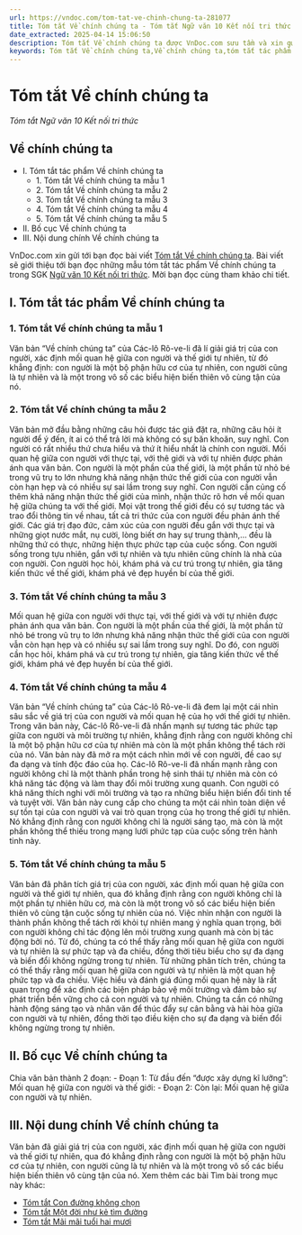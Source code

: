 ```yaml
---
url: https://vndoc.com/tom-tat-ve-chinh-chung-ta-281077
title: Tóm tắt Về chính chúng ta - Tóm tắt Ngữ văn 10 Kết nối tri thức - VnDoc.com
date_extracted: 2025-04-14 15:06:50
description: Tóm tắt Về chính chúng ta được VnDoc.com sưu tầm và xin gửi tới bạn đọc cùng tham khảo.
keywords: Tóm tắt Về chính chúng ta,Về chính chúng ta,tóm tắt tác phẩm Về chính chúng ta,ngữ văn 10 KNTT,văn 10,tóm tắt ngữ văn 10 KNTT,tóm tắt bài về chính chúng ta,ngữ văn 10 kết nối tri thức,tóm tắt ngữ văn 10 kết nối tri thức,ngữ văn 10,Tóm tắt Về chính chúng ta ngắn gọn,về chính chúng ta tóm tắt,Tóm tắt Về chính chúng ta ngắn nhất,Tóm tắt Về chính chúng ta hay nhất,Tóm tắt văn bản Về chính chúng ta
---
```


# Tóm tắt Về chính chúng ta
 _Tóm tắt Ngữ văn 10 Kết nối tri thức_
## Về chính chúng ta
  * I. Tóm tắt tác phẩm Về chính chúng ta
    * 1\. Tóm tắt Về chính chúng ta mẫu 1
    * 2\. Tóm tắt Về chính chúng ta mẫu 2
    * 3\. Tóm tắt Về chính chúng ta mẫu 3
    * 4\. Tóm tắt Về chính chúng ta mẫu 4
    * 5\. Tóm tắt Về chính chúng ta mẫu 5
  * II. Bố cục Về chính chúng ta
  * III. Nội dung chính Về chính chúng ta

VnDoc.com xin gửi tới bạn đọc bài viết [Tóm tắt Về chính chúng ta](<https://vndoc.com/tom-tat-ve-chinh-chung-ta-281077>). Bài viết sẽ giới thiệu tới bạn đọc những mẫu tóm tắt tác phẩm Về chính chúng ta trong SGK [Ngữ văn 10 Kết nối tri thức](<https://vndoc.com/ngu-van-10-ket-noi-tri-thuc-tap2>). Mời bạn đọc cùng tham khảo chi tiết.
## I. Tóm tắt tác phẩm Về chính chúng ta
### 1\. Tóm tắt Về chính chúng ta mẫu 1
Văn bản “Về chính chúng ta” của Các-lô Rô-ve-li đã lí giải giá trị của con người, xác định mối quan hệ giữa con người và thế giới tự nhiên, từ đó khẳng định: con người là một bộ phận hữu cơ của tự nhiên, con người cũng là tự nhiên và là một trong vô số các biểu hiện biến thiên vô cùng tận của nó.
### 2\. Tóm tắt Về chính chúng ta mẫu 2
Văn bản mở đầu bằng những câu hỏi được tác giả đặt ra, những câu hỏi ít người để ý đến, ít ai có thể trả lời mà không có sự băn khoăn, suy nghĩ. Con người có rất nhiều thứ chưa hiểu và thứ ít hiểu nhất là chính con người. Mối quan hệ giữa con người với thực tại, với thê giới và với tự nhiên được phản ánh qua văn bản. Con người là một phần của thế giới, là một phần tử nhỏ bé trong vũ trụ to lớn nhưng khả năng nhận thức thế giới của con người vẫn còn hạn hẹp và có nhiều sự sai lầm trong suy nghĩ. Con người cần củng cố thêm khả năng nhận thức thế giới của mình, nhận thức rõ hơn về mối quan hệ giữa chúng ta với thế giới. Mọi vật trong thế giới đều có sự tương tác và trao đổi thông tin về nhau, tất cả tri thức của con người đều phản ánh thế giới. Các giá trị đạo đức, cảm xúc của con người đều gắn với thực tại và những giọt nước mắt, nụ cười, lòng biết ơn hay sự trung thành,… đều là những thứ có thực, những hiện thực phức tạp của cuộc sống. Con người sống trong tựu nhiên, gắn với tự nhiên và tựu nhiên cũng chính là nhà của con người. Con người học hỏi, khám phá và cư trú trong tự nhiên, gia tăng kiến thức về thế giới, khám phá vẻ đẹp huyền bí của thế giới.
### 3\. Tóm tắt Về chính chúng ta mẫu 3
Mối quan hệ giữa con người với thực tại, với thế giới và với tự nhiên được phản ánh qua văn bản. Con người là một phần của thế giới, là một phần tử nhỏ bé trong vũ trụ to lớn nhưng khả năng nhận thức thế giới của con người vẫn còn hạn hẹp và có nhiều sự sai lầm trong suy nghĩ. Do đó, con người cần học hỏi, khám phá và cư trú trong tự nhiên, gia tăng kiến thức về thế giới, khám phá vẻ đẹp huyền bí của thế giới.
### 4\. Tóm tắt Về chính chúng ta mẫu 4
Văn bản “Về chính chúng ta” của Các-lô Rô-ve-li đã đem lại một cái nhìn sâu sắc về giá trị của con người và mối quan hệ của họ với thế giới tự nhiên. Trong văn bản này, Các-lô Rô-ve-li đã nhấn mạnh sự tương tác phức tạp giữa con người và môi trường tự nhiên, khẳng định rằng con người không chỉ là một bộ phận hữu cơ của tự nhiên mà còn là một phần không thể tách rời của nó.
Văn bản này đã mở ra một cách nhìn mới về con người, đề cao sự đa dạng và tính độc đáo của họ. Các-lô Rô-ve-li đã nhấn mạnh rằng con người không chỉ là một thành phần trong hệ sinh thái tự nhiên mà còn có khả năng tác động và làm thay đổi môi trường xung quanh. Con người có khả năng thích nghi với môi trường và tạo ra những biểu hiện biến đổi tinh tế và tuyệt vời.
Văn bản này cung cấp cho chúng ta một cái nhìn toàn diện về sự tồn tại của con người và vai trò quan trọng của họ trong thế giới tự nhiên. Nó khẳng định rằng con người không chỉ là người sáng tạo, mà còn là một phần không thể thiếu trong mạng lưới phức tạp của cuộc sống trên hành tinh này.
### 5\. Tóm tắt Về chính chúng ta mẫu 5
Văn bản đã phân tích giá trị của con người, xác định mối quan hệ giữa con người và thế giới tự nhiên, qua đó khẳng định rằng con người không chỉ là một phần tự nhiên hữu cơ, mà còn là một trong vô số các biểu hiện biến thiên vô cùng tận cuộc sống tự nhiên của nó. Việc nhìn nhận con người là thành phần không thể tách rời khỏi tự nhiên mang ý nghĩa quan trọng, bởi con người không chỉ tác động lên môi trường xung quanh mà còn bị tác động bởi nó. Từ đó, chúng ta có thể thấy rằng mối quan hệ giữa con người và tự nhiên là sự phức tạp và đa chiều, đồng thời tiêu biểu cho sự đa dạng và biến đổi không ngừng trong tự nhiên.
Từ những phân tích trên, chúng ta có thể thấy rằng mối quan hệ giữa con người và tự nhiên là một quan hệ phức tạp và đa chiều. Việc hiểu và đánh giá đúng mối quan hệ này là rất quan trọng để xác định các biện pháp bảo vệ môi trường và đảm bảo sự phát triển bền vững cho cả con người và tự nhiên. Chúng ta cần có những hành động sáng tạo và nhân văn để thúc đẩy sự cân bằng và hài hòa giữa con người và tự nhiên, đồng thời tạo điều kiện cho sự đa dạng và biến đổi không ngừng trong tự nhiên.
## II. Bố cục Về chính chúng ta
Chia văn bản thành 2 đoạn:
\- Đoạn 1: Từ đầu đến “được xây dựng kĩ lưỡng”: Mối quan hệ giữa con người và thế giới:
\- Đoạn 2: Còn lại: Mối quan hệ giữa con người và tự nhiên.
## III. Nội dung chính Về chính chúng ta
Văn bản đã giải giá trị của con người, xác định mối quan hệ giữa con người và thế giới tự nhiên, qua đó khẳng định rằng con người là một bộ phận hữu cơ của tự nhiên, con người cũng là tự nhiên và là một trong vô số các biểu hiện biến thiên vô cùng tận của nó.
Xem thêm các bài Tìm bài trong mục này khác:
  * [Tóm tắt Con đường không chọn](</tom-tat-con-duong-khong-chon-281078>)
  * [Tóm tắt Một đời như kẻ tìm đường](</tom-tat-mot-doi-nhu-ke-tim-duong-281083>)
  * [Tóm tắt Mãi mãi tuổi hai mươi](</tom-tat-mai-mai-tuoi-hai-muoi-281088>)

